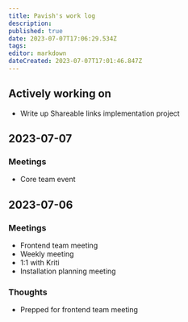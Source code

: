 ```yaml
---
title: Pavish's work log
description: 
published: true
date: 2023-07-07T17:06:29.534Z
tags: 
editor: markdown
dateCreated: 2023-07-07T17:01:46.847Z
---
```


## Actively working on
* Write up Shareable links implementation project

## 2023-07-07
### Meetings
* Core team event

## 2023-07-06
### Meetings
* Frontend team meeting
* Weekly meeting
* 1:1 with Kriti
* Installation planning meeting

### Thoughts
* Prepped for frontend team meeting
